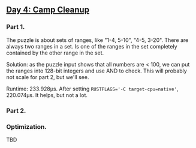 ## [Day 4: Camp Cleanup](https://adventofcode.com/2022/day/4)

### Part 1.

The puzzle is about sets of ranges, like "1-4, 5-10", "4-5, 3-20".
There are always two ranges in a set. Is one of the ranges in the set
completely contained by the other range in the set.

Solution: as the puzzle input shows that all numbers are < 100, we can
put the ranges into 128-bit integers and use AND to check. This will 
probably not scale for part 2, but we'll see.

Runtime: 233.928µs. After setting `RUSTFLAGS='-C target-cpu=native'`,
220.074µs. It helps, but not a lot.

### Part 2.

### Optimization.

TBD
